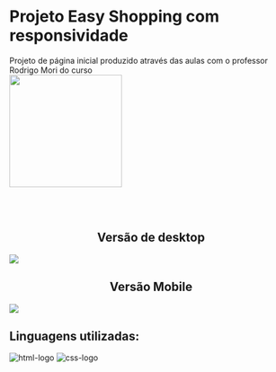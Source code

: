 <h1>Projeto Easy Shopping com responsividade</h1>
<p>Projeto de página inicial produzido através das aulas com o professor Rodrigo Mori do curso<br>
<a href="https://rodolfomori.com.br/devclub-comercial/">
  <img src="https://files.curseduca.com/d9ab31c9-4410-4407-92cd-5723bde8194f/4a006790620c5986cdb7914adf0cafe3a4172291.webp" width="200px"></a></p>
<br>
<br>
<h2 align="center">Versão de desktop</h2>
<img src="https://github.com/Britoivo/CSS-Projeto-Responsividade/blob/main/img/Desktop.jpg">
<br>
<h2 align="center">Versão Mobile</h2>
<img src="https://github.com/Britoivo/CSS-Projeto-Responsividade/blob/main/img/Mobile.jpg">
<br>
<h2>Linguagens utilizadas:</h2>
  <img src="https://img.shields.io/badge/HTML5-E34F26?style=for-the-badge&logo=html5&logoColor=white" alt="html-logo">
  <img src="https://img.shields.io/badge/CSS3-1572B6?style=for-the-badge&logo=css3&logoColor=white" alt="css-logo">
</p>
